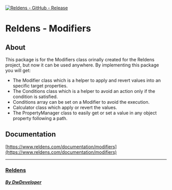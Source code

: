 [![Reldens - GitHub - Release](https://www.dwdeveloper.com/media/reldens/reldens-mmorpg-platform.png)](https://github.com/damian-pastorini/reldens)

# Reldens - Modifiers

## About

This package is for the Modifiers class orinally created for the Reldens project, but now it can be used anywhere.
By implementing this package you will get:
- The Modifier class which is a helper to apply and revert values into an specific target properties.
- The Conditions class which is a helper to avoid an action only if the condition is satisfied.
- Conditions array can be set on a Modifier to avoid the execution.
- Calculator class which apply or revert the values.
- The PropertyManager class to easily get or set a value in any object property following a path.

## Documentation

[https://www.reldens.com/documentation/modifiers](https://www.reldens.com/documentation/modifiers)

---

### [Reldens](https://github.com/damian-pastorini/reldens/ "Reldens")

##### [By DwDeveloper](https://www.dwdeveloper.com/ "DwDeveloper")
